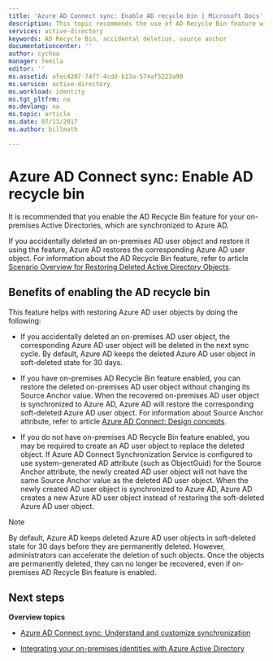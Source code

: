 ```yaml
---
title: 'Azure AD Connect sync: Enable AD recycle bin | Microsoft Docs'
description: This topic recommends the use of AD Recycle Bin feature with Azure AD Connect.
services: active-directory
keywords: AD Recycle Bin, accidental deletion, source anchor
documentationcenter: ''
author: cychua
manager: femila
editor: ''
ms.assetid: afec4207-74f7-4cdd-b13a-574af5223a90
ms.service: active-directory
ms.workload: identity
ms.tgt_pltfrm: na
ms.devlang: na
ms.topic: article
ms.date: 07/13/2017
ms.author: billmath

---
```

# Azure AD Connect sync: Enable AD recycle bin
It is recommended that you enable the AD Recycle Bin feature for your on-premises Active Directories, which are synchronized to Azure AD. 

If you accidentally deleted an on-premises AD user object and restore it using the feature, Azure AD restores the corresponding Azure AD user object.  For information about the AD Recycle Bin feature, refer to article [Scenario Overview for Restoring Deleted Active Directory Objects](https://technet.microsoft.com/library/dd379542.aspx).

## Benefits of enabling the AD recycle bin
This feature helps with restoring Azure AD user objects by doing the following:

* If you accidentally deleted an on-premises AD user object, the corresponding Azure AD user object will be deleted in the next sync cycle. By default, Azure AD keeps the deleted Azure AD user object in soft-deleted state for 30 days.

* If you have on-premises AD Recycle Bin feature enabled, you can restore the deleted on-premises AD user object without changing its Source Anchor value. When the recovered on-premises AD user object is synchronized to Azure AD, Azure AD will restore the corresponding soft-deleted Azure AD user object. For information about Source Anchor attribute, refer to article [Azure AD Connect: Design concepts](https://docs.microsoft.com/azure/active-directory/connect/active-directory-aadconnect-design-concepts#sourceanchor).

* If you do not have on-premises AD Recycle Bin feature enabled, you may be required to create an AD user object to replace the deleted object. If Azure AD Connect Synchronization Service is configured to use system-generated AD attribute (such as ObjectGuid) for the Source Anchor attribute, the newly created AD user object will not have the same Source Anchor value as the deleted AD user object. When the newly created AD user object is synchronized to Azure AD, Azure AD creates a new Azure AD user object instead of restoring the soft-deleted Azure AD user object.

> [!NOTE]
> By default, Azure AD keeps deleted Azure AD user objects in soft-deleted state for 30 days before they are permanently deleted. However, administrators can accelerate the deletion of such objects. Once the objects are permanently deleted, they can no longer be recovered, even if on-premises AD Recycle Bin feature is enabled.



## Next steps
**Overview topics**

* [Azure AD Connect sync: Understand and customize synchronization](active-directory-aadconnectsync-whatis.md)

* [Integrating your on-premises identities with Azure Active Directory](active-directory-aadconnect.md)
